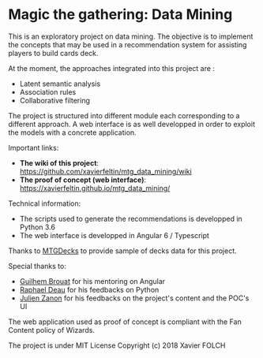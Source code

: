 # Magic the gathering: Data Mining

This is an exploratory project on data mining.
The objective is to implement the concepts that may be used in a recommendation system for assisting players to build cards deck.

At the moment, the approaches integrated into this project are :
  - Latent semantic analysis
  - Association rules
  - Collaborative filtering

The project is structured into different module each corresponding to a different approach. A web interface is as well developped in order to exploit the models with a concrete application. 

Important links:
  - **The wiki of this project**: https://github.com/xavierfeltin/mtg_data_mining/wiki
  - **The proof of concept (web interface)**: https://xavierfeltin.github.io/mtg_data_mining/

Technical information:
  - The scripts used to generate the recommendations is developped in Python 3.6
  - The web interface is developped in Angular 6 / Typescript

Thanks to [MTGDecks](http://mtgdecks.net) to provide sample of decks data for this project.

Special thanks to: 
  - [Guilhem Brouat](https://www.linkedin.com/in/guilhem-brouat-b09148a5/) for his mentoring on Angular
  - [Raphael Deau](https://www.linkedin.com/in/rapha%C3%ABl-deau-015a7712a/) for his feedbacks on Python
  - [Julien Zanon](https://www.linkedin.com/in/julien-zanon/) for his feedbacks on the project's content and the POC's UI
  
The web application used as proof of concept is compliant with the Fan Content policy of Wizards.

The project is under MIT License
Copyright (c) 2018 Xavier FOLCH
